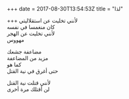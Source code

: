 +++
date = 2017-08-30T13:54:53Z
title = "لذا"

+++ 
لأنني تخليت عن استقلاليتي   
كان منغمسا في نفسه   
لأنني تخليت عن الهجر   
مهووس   
   
مضاعفة جشعك   
مزيد من المضاعفة   
كما هو   
حتى أغرق في نية القتل   
   
لأنني قتلت نية القتل   
لن أقتلك مرة أخرى
